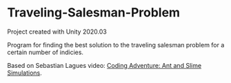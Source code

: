 # Traveling-Salesman-Problem
Project created with Unity 2020.03

Program for finding the best solution to the traveling salesman problem for a certain number of indicies.

Based on Sebastian Lagues video: [Coding Adventure: Ant and Slime Simulations](https://www.youtube.com/watch?v=X-iSQQgOd1A).
